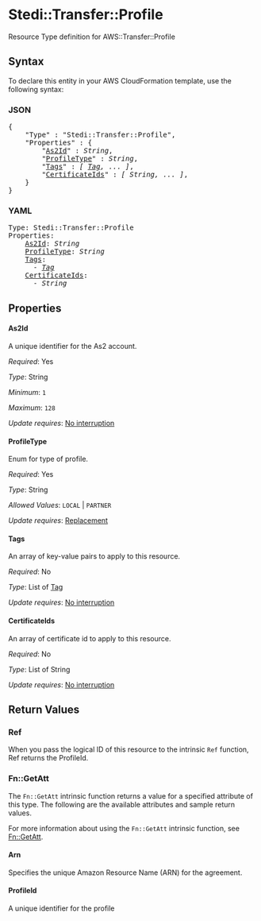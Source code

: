 # Stedi::Transfer::Profile

Resource Type definition for AWS::Transfer::Profile

## Syntax

To declare this entity in your AWS CloudFormation template, use the following syntax:

### JSON

<pre>
{
    "Type" : "Stedi::Transfer::Profile",
    "Properties" : {
        "<a href="#as2id" title="As2Id">As2Id</a>" : <i>String</i>,
        "<a href="#profiletype" title="ProfileType">ProfileType</a>" : <i>String</i>,
        "<a href="#tags" title="Tags">Tags</a>" : <i>[ <a href="tag.md">Tag</a>, ... ]</i>,
        "<a href="#certificateids" title="CertificateIds">CertificateIds</a>" : <i>[ String, ... ]</i>,
    }
}
</pre>

### YAML

<pre>
Type: Stedi::Transfer::Profile
Properties:
    <a href="#as2id" title="As2Id">As2Id</a>: <i>String</i>
    <a href="#profiletype" title="ProfileType">ProfileType</a>: <i>String</i>
    <a href="#tags" title="Tags">Tags</a>: <i>
      - <a href="tag.md">Tag</a></i>
    <a href="#certificateids" title="CertificateIds">CertificateIds</a>: <i>
      - String</i>
</pre>

## Properties

#### As2Id

A unique identifier for the As2 account.

_Required_: Yes

_Type_: String

_Minimum_: <code>1</code>

_Maximum_: <code>128</code>

_Update requires_: [No interruption](https://docs.aws.amazon.com/AWSCloudFormation/latest/UserGuide/using-cfn-updating-stacks-update-behaviors.html#update-no-interrupt)

#### ProfileType

Enum for type of profile.

_Required_: Yes

_Type_: String

_Allowed Values_: <code>LOCAL</code> | <code>PARTNER</code>

_Update requires_: [Replacement](https://docs.aws.amazon.com/AWSCloudFormation/latest/UserGuide/using-cfn-updating-stacks-update-behaviors.html#update-replacement)

#### Tags

An array of key-value pairs to apply to this resource.

_Required_: No

_Type_: List of <a href="tag.md">Tag</a>

_Update requires_: [No interruption](https://docs.aws.amazon.com/AWSCloudFormation/latest/UserGuide/using-cfn-updating-stacks-update-behaviors.html#update-no-interrupt)

#### CertificateIds

An array of certificate id to apply to this resource.

_Required_: No

_Type_: List of String

_Update requires_: [No interruption](https://docs.aws.amazon.com/AWSCloudFormation/latest/UserGuide/using-cfn-updating-stacks-update-behaviors.html#update-no-interrupt)

## Return Values

### Ref

When you pass the logical ID of this resource to the intrinsic `Ref` function, Ref returns the ProfileId.

### Fn::GetAtt

The `Fn::GetAtt` intrinsic function returns a value for a specified attribute of this type. The following are the available attributes and sample return values.

For more information about using the `Fn::GetAtt` intrinsic function, see [Fn::GetAtt](https://docs.aws.amazon.com/AWSCloudFormation/latest/UserGuide/intrinsic-function-reference-getatt.html).

#### Arn

Specifies the unique Amazon Resource Name (ARN) for the agreement.

#### ProfileId

A unique identifier for the profile

